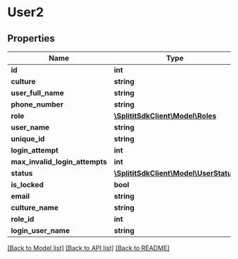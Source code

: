 # User2

## Properties
Name | Type | Description | Notes
------------ | ------------- | ------------- | -------------
**id** | **int** |  | 
**culture** | **string** |  | [optional] 
**user_full_name** | **string** |  | [optional] 
**phone_number** | **string** |  | [optional] 
**role** | [**\SplititSdkClient\Model\Roles**](Roles.md) |  | [optional] 
**user_name** | **string** |  | [optional] 
**unique_id** | **string** |  | [optional] 
**login_attempt** | **int** |  | 
**max_invalid_login_attempts** | **int** |  | 
**status** | [**\SplititSdkClient\Model\UserStatus**](UserStatus.md) |  | 
**is_locked** | **bool** |  | 
**email** | **string** |  | [optional] 
**culture_name** | **string** |  | [optional] 
**role_id** | **int** |  | 
**login_user_name** | **string** |  | [optional] 

[[Back to Model list]](../README.md#documentation-for-models) [[Back to API list]](../README.md#documentation-for-api-endpoints) [[Back to README]](../README.md)


